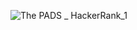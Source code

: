 ![The PADS _ HackerRank_1](https://github.com/tomalexsmith/SQL-Challenges/assets/95169394/a040f6f5-0433-415b-ab28-d246b44177af)
